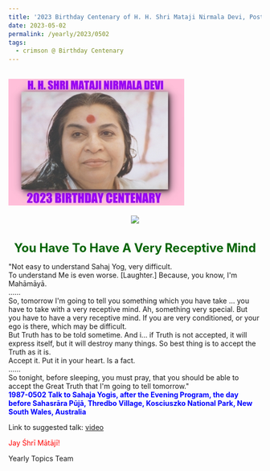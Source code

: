 ```yaml
---
title: '2023 Birthday Centenary of H. H. Shri Mataji Nirmala Devi, Post 15'
date: 2023-05-02
permalink: /yearly/2023/0502
tags:
  - crimson @ Birthday Centenary
---
```


<br>
<div style="text-align: left"><img src="/images/100Years.jpg" width="350" /></div><br>

<div style="text-align: center"><img src="/images/image1176_Photo_credit_Matthew_Fogarty.jpg" /></div>

<br>
<p style="color:DarkGreen; text-align:center">
<font size="+2"><b>You Have To Have A Very Receptive Mind</b><br></font>
</p>

<p>
"Not easy to understand Sahaj Yog, very difficult.<br>
To understand Me is even worse. [Laughter.] Because, you know, I'm Mahāmāyā.<br>
......<br>
So, tomorrow I'm going to tell you something which you have take ... you have to take with a very receptive mind. Ah, something very special. But you have to have a very receptive mind. If you are very conditioned, or your ego is there, which may be difficult.<br>
But Truth has to be told sometime. And i... if Truth is not accepted, it will express itself, but it will destroy many things. So best thing is to accept the Truth as it is.<br>
Accept it. Put it in your heart. Is a fact.<br>
......<br>
So tonight, before sleeping, you must pray, that you should be able to accept the Great Truth that I'm going to tell tomorrow."<br>
<font color="blue"><b>1987-0502 Talk to Sahaja Yogis, after the Evening Program, the day before Sahasrāra Pūjā, Thredbo Village, Kosciuszko National Park, New South Wales, Australia</b></font><br>
</p>

Link to suggested talk: <a href="https://vimeo.com/110629552"> video</a><br>

<p style="color:red;">Jay Śhrī Mātājī!<br></p>

<p>Yearly Topics Team</p>